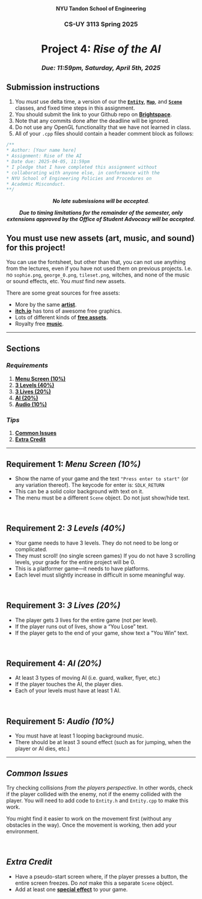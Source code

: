 <h4 align=center>NYU Tandon School of Engineering<h4>
<h3 align=center>CS-UY 3113 Spring 2025</h3>
<h1 align=center>Project 4: <em>Rise of the AI</em></h1>
<h3 align=center><em>Due: 11:59pm, Saturday, April 5th, 2025</em></h3>
 
## Submission instructions
1. You _must_ use delta time, a version of our the [**`Entity`**](https://github.com/sebastianromerocruz/CS3113-intro-to-game-programming/tree/main/lectures/entities#week-05), [**`Map`**](https://github.com/sebastianromerocruz/CS3113-intro-to-game-programming/tree/main/lectures/maps#week-08), and [**`Scene`**](https://github.com/sebastianromerocruz/CS3113-intro-to-game-programming/tree/main/lectures/scenes#week-08) classes, and fixed time steps in this assignment.
2. You should submit the link to your Github repo on [**Brightspace**](https://brightspace.nyu.edu/d2l/home/399853).
3. Note that any commits done after the deadline will be ignored.
4. Do not use any OpenGL functionality that we have not learned in class.
5. All of your `.cpp` files should contain a header comment block as follows:
```c++
/**
* Author: [Your name here]
* Assignment: Rise of the AI
* Date due: 2025-04-05, 11:59pm
* I pledge that I have completed this assignment without
* collaborating with anyone else, in conformance with the
* NYU School of Engineering Policies and Procedures on
* Academic Misconduct.
**/
```

<p align=center><em><strong>No late submissions will be accepted</em></strong>.</p>
<p align=center><em><strong>Due to timing limitations for the remainder of the semester, only extensions approved by the Office of Student Advocacy will be accepted</em></strong>.</p>

## You must use new assets (art, music, and sound) for this project!

You can use the fontsheet, but other than that, you can not use anything from the lectures, even if you have not used them on previous projects. I.e. no `sophie.png`, `george_0.png`, `tileset.png`, witches, and none of the music or sound effects, etc. You _must_ find new assets.

There are some great sources for free assets:
- More by the same [**artist**](https://kenney.nl/assets).
- [**itch.io**](https://itch.io/game-assets/free) has tons of awesome free graphics.
- Lots of different kinds of [**free assets**](https://opengameart.org/).
- Royalty free [**music**](https://incompetech.com/music/royalty-free/music.html).

---

## Sections

### _Requirements_

1. [**Menu Screen (10%)**](#1)
2. [**3 Levels (40%)**](#2)
3. [**3 Lives (20%)**](#3)
4. [**AI (20%)**](#4)
5. [**Audio (10%)**](#5)

### _Tips_

1. [**Common Issues**](#issues)
2. [**Extra Credit**](#extra)

---

<a id="1"></a>

## Requirement 1: _Menu Screen (10%)_

- Show the name of your game and the text `"Press enter to start"` (or any variation thereof). The keycode for enter is: `SDLK_RETURN`
- This can be a solid color background with text on it.
- The menu must be a different `Scene` object. Do not just show/hide text.

<br>
<a id="2"></a>

## Requirement 2: _3 Levels (40%)_

- Your game needs to have 3 levels. They do not need to be long or complicated.
- They must scroll! (no single screen games) If you do not have 3 scrolling levels, your grade for the entire project will be 0.
- This is a platformer game—it needs to have platforms.
- Each level must slightly increase in difficult in some meaningful way.

<br>
<a id="3"></a>

## Requirement 3: _3 Lives (20%)_

- The player gets 3 lives for the entire game (not per level).
- If the player runs out of lives, show a “You Lose” text.
- If the player gets to the end of your game, show text a "You Win” text.

<br>
<a id="4"></a>

## Requirement 4: _AI (20%)_

- At least 3 types of moving AI (i.e. guard, walker, flyer, etc.)
- If the player touches the AI, the player dies.
- Each of your levels must have at least 1 AI.

<br>
<a id="5"></a>

## Requirement 5: _Audio (10%)_

- You must have at least 1 looping background music.
- There should be at least 3 sound effect (such as for jumping, when the player or AI dies, etc.)

---

<a id="issues"></a>

## _Common Issues_

Try checking collisions _from the players perspective_. In other words, check if the player collided with the enemy, not if the enemy collided with the player. You will need to add code to `Entity.h` and `Entity.cpp` to make this work.

You might find it easier to work on the movement first (without any obstacles in the way). Once the movement is working, then add your environment.

<br>
<a id="extra"></a>

## _Extra Credit_

- Have a pseudo-start screen where, if the player presses a button, the entire screen freezes. Do _not_ make this a separate `Scene` object.
- Add at least one [**special effect**](https://github.com/sebastianromerocruz/CS3113-material/tree/main/lectures/fx) to your game.
